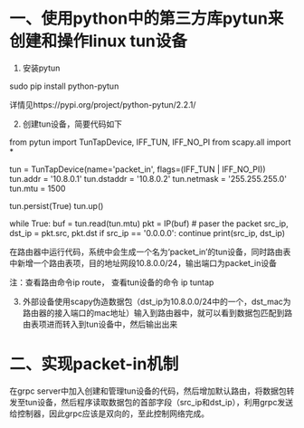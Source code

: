 # 一、使用python中的第三方库pytun来创建和操作linux tun设备
  
  1. 安装pytun
  
  sudo pip install python-pytun
  
  详情见https://pypi.org/project/python-pytun/2.2.1/
  
  2. 创建tun设备，简要代码如下
  
  from pytun import TunTapDevice, IFF_TUN, IFF_NO_PI
  from scapy.all import *
  
  tun = TunTapDevice(name='packet_in', flags=(IFF_TUN | IFF_NO_PI))
  tun.addr = '10.8.0.1'
  tun.dstaddr = '10.8.0.2'
  tun.netmask = '255.255.255.0'
  tun.mtu = 1500

  tun.persist(True)
  tun.up()

  while True:
      buf = tun.read(tun.mtu)
      pkt = IP(buf)
      # paser the packet
      src_ip, dst_ip = pkt.src, pkt.dst
      if src_ip == '0.0.0.0':
          continue
      print(src_ip, dst_ip)

  在路由器中运行代码，系统中会生成一个名为‘packet_in’的tun设备，同时路由表中新增一个路由表项，目的地址网段10.8.0.0/24，输出端口为packet_in设备
  
  注：查看路由命令ip route， 查看tun设备的命令 ip tuntap
  
  3. 外部设备使用scapy伪造数据包（dst_ip为10.8.0.0/24中的一个，dst_mac为路由器的接入端口的mac地址）输入到路由器中，就可以看到数据包匹配到路由表项进而转入到tun设备中，然后输出出来
  
# 二、实现packet-in机制

在grpc server中加入创建和管理tun设备的代码，然后增加默认路由，将数据包转发至tun设备，然后程序读取数据包的首部字段（src_ip和dst_ip），利用grpc发送给控制器，因此grpc应该是双向的，至此控制网络完成。
  
  
  
